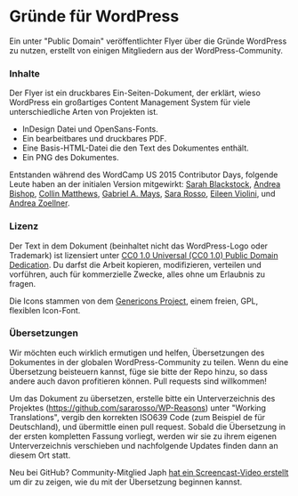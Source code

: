 # Gründe für WordPress
Ein unter "Public Domain" veröffentlichter Flyer über die Gründe WordPress zu nutzen, erstellt von einigen Mitgliedern aus der WordPress-Community.

<h3>Inhalte</h3>

Der Flyer ist ein druckbares Ein-Seiten-Dokument, der erklärt, wieso WordPress ein großartiges Content Management System für viele unterschiedliche Arten von Projekten ist.

- InDesign Datei und OpenSans-Fonts.
- Ein bearbeitbares und druckbares PDF.
- Eine Basis-HTML-Datei die den Text des Dokumentes enthält.
- Ein PNG des Dokumentes. 

Entstanden während des WordCamp US 2015 Contributor Days, folgende Leute haben an der initialen Version mitgewirkt: <a href="https://profiles.wordpress.org/sarahblackstock">Sarah Blackstock</a>, <a href="https://profiles.wordpress.org/andrealeebishop">Andrea Bishop</a>, <a href="https://profiles.wordpress.org/pressfoundry">Collin Matthews</a>, <a href="https://profiles.wordpress.org/gabrielmays">Gabriel A. Mays</a>, <a href="https://profiles.wordpress.org/rosso99">Sara Rosso</a>, <a href="https://profiles.wordpress.org/iviolini">Eileen Violini</a>, und <a href="https://profiles.wordpress.org/andreazoellner">Andrea Zoellner</a>.

<h3>Lizenz</h3>

Der Text in dem Dokument (beinhaltet nicht das WordPress-Logo oder Trademark) ist lizensiert unter <a href="https://creativecommons.org/publicdomain/zero/1.0/">CC0 1.0 Universal (CC0 1.0) Public Domain Dedication</a>. Du darfst die Arbeit kopieren, modifizieren, verteilen und vorführen, auch für kommerzielle Zwecke, alles ohne um Erlaubnis zu fragen.

Die Icons stammen von dem <a href="http://genericons.com/">Genericons Project</a>, einem freien, GPL, flexiblen Icon-Font.

<h3>Übersetzungen</h3>

Wir möchten euch wirklich ermutigen und helfen, Übersetzungen des Dokumentes in der globalen WordPress-Community zu teilen. Wenn du eine Übersetzung beisteuern kannst, füge sie bitte der Repo hinzu, so dass andere auch davon profitieren können. Pull requests sind willkommen!

Um das Dokument zu übersetzen, erstelle bitte ein Unterverzeichnis des Projektes (https://github.com/sararosso/WP-Reasons) unter "Working Translations", vergib den korrekten ISO639 Code (zum Beispiel de für Deutschland), und übermittle einen pull request. Sobald die Übersetzung in der ersten kompletten Fassung vorliegt, werden wir sie zu ihrem eigenen Unterverzeichnis verschieben und nachfolgende Updates finden dann an diesem Ort statt. 

Neu bei GitHub? Community-Mitglied Japh <a href="https://www.youtube.com/watch?v=Y_QwaMy0gWo">hat ein Screencast-Video erstellt</a> um dir zu zeigen, wie du mit der Übersetzung beginnen kannst. 
